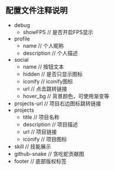 ## 配置文件注释说明

- debug
    - showFPS // 是否开启FPS显示
- profile
    - name // 个人昵称
    - description // 个人描述
- social
    - name // 按钮文本
    - hidden // 是否只显示图标
    - iconify // iconify图标
    - url // 点击跳转链接
    - hover_bg // 背景颜色，可使用渐变等
- projects-url // 项目右边图标跳转链接
- projects
    - title // 项目名称
    - description // 项目描述
    - url // 项目链接
    - iconify // 项目图标
- skill // 技能展示
- github-snake // 贪吃蛇贡献图
- footer // 底部版权标签